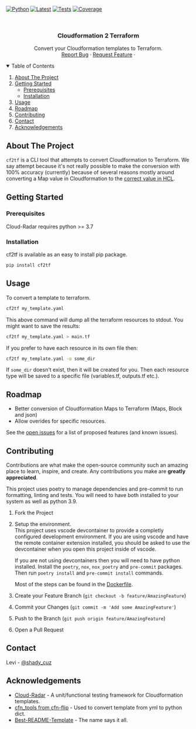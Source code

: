 <!-- PROJECT SHIELDS -->
<!--
*** I'm using markdown "reference style" links for readability.
*** Reference links are enclosed in brackets [ ] instead of parentheses ( ).
*** See the bottom of this document for the declaration of the reference variables
*** for contributors-url, forks-url, etc. This is an optional, concise syntax you may use.
*** https://www.markdownguide.org/basic-syntax/#reference-style-links
-->
[![Python][python-shield]][pypi-url]
[![Latest][version-shield]][pypi-url]
[![Tests][test-shield]][test-url]
[![Coverage][codecov-shield]][codecov-url]
<!-- [![License][license-shield]][license-url] -->
<!-- [![Contributors][contributors-shield]][contributors-url]
[![Forks][forks-shield]][forks-url]
[![Stargazers][stars-shield]][stars-url]
[![Issues][issues-shield]][issues-url] -->

<!-- PROJECT LOGO -->
<br />
<p align="center">
  <!-- <a href="https://github.com/DontShaveTheYak/cf2tf">
    <img src="images/logo.png" alt="Logo" width="80" height="80">
  </a> -->

  <h3 align="center">Cloudformation 2 Terraform</h3>

  <p align="center">
    Convert your Cloudformation templates to Terraform.
    <!-- <br />
    <a href="https://github.com/DontShaveTheYak/cf2tf"><strong>Explore the docs »</strong></a>
    <br /> -->
    <br />
    <!-- <a href="https://github.com/DontShaveTheYak/cf2tf">View Demo</a>
    · -->
    <a href="https://github.com/DontShaveTheYak/cf2tf/issues">Report Bug</a>
    ·
    <a href="https://github.com/DontShaveTheYak/cf2tf/issues">Request Feature</a>
    ·
    <!-- <a href="https://la-tech.co/post/hypermodern-cloudformation/getting-started/">Guide</a> -->
  </p>
</p>



<!-- TABLE OF CONTENTS -->
<details open="open">
  <summary>Table of Contents</summary>
  <ol>
    <li>
      <a href="#about-the-project">About The Project</a>
    </li>
    <li>
      <a href="#getting-started">Getting Started</a>
      <ul>
        <li><a href="#prerequisites">Prerequisites</a></li>
        <li><a href="#installation">Installation</a></li>
      </ul>
    </li>
    <li><a href="#usage">Usage</a></li>
    <li><a href="#roadmap">Roadmap</a></li>
    <li><a href="#contributing">Contributing</a></li>
    <!-- <li><a href="#license">License</a></li> -->
    <li><a href="#contact">Contact</a></li>
    <li><a href="#acknowledgements">Acknowledgements</a></li>
  </ol>
</details>

## About The Project

<!-- [![Product Name Screen Shot][product-screenshot]](https://example.com) -->

`cf2tf` is a CLI tool that attempts to convert Cloudformation to Terraform. We say attempt because it's not really possible to make the conversion with 100% accuracy (currently) because of several reasons mostly around converting a Map value in Cloudformation to the [correct value in HCL](https://github.com/hashicorp/hcl/issues/294#issuecomment-446388342).

## Getting Started

### Prerequisites

Cloud-Radar requires python >= 3.7

### Installation

cf2tf is available as an easy to install pip package.
```sh
pip install cf2tf
```

## Usage

To convert a template to terraform.
```sh
cf2tf my_template.yaml
```

This above command will dump all the terraform resources to stdout. You might want to save the results:
```sh
cf2tf my_template.yaml > main.tf
```

If you prefer to have each resource in its own file then:
```sh
cf2tf my_template.yaml -o some_dir
```
If `some_dir` doesn't exist, then it will be created for you. Then each resource type will be saved to a specific file (variables.tf, outputs.tf etc.).

## Roadmap

- Better conversion of Cloudformation Maps to Terraform (Maps, Block and json)
- Allow overides for specific resources.

See the [open issues](https://github.com/DontShaveTheYak/cf2tf/issues) for a list of proposed features (and known issues).

## Contributing

Contributions are what make the open-source community such an amazing place to learn, inspire, and create. Any contributions you make are **greatly appreciated**.



This project uses poetry to manage dependencies and pre-commit to run formatting, linting and tests. You will need to have both installed to your system as well as python 3.9.

1. Fork the Project
2. Setup the environment.  
   This project uses vscode devcontainer to provide a completly configured development environment. If you are using vscode and have the remote container extension installed, you should be asked to use the devcontainer when you open this project inside of vscode.

   If you are not using devcontainers then you will need to have python installed. Install the `poetry`, `nox`, `nox_poetry` and `pre-commit` packages. Then run `poetry install` and `pre-commit install` commands. 

   Most of the steps can be found in the [Dockerfile](.devcontainer/Dockerfile).
2. Create your Feature Branch (`git checkout -b feature/AmazingFeature`)
3. Commit your Changes (`git commit -m 'Add some AmazingFeature'`)
4. Push to the Branch (`git push origin feature/AmazingFeature`)
5. Open a Pull Request

<!-- ## License

Distributed under the Apache-2.0 License. See [LICENSE.txt](./LICENSE.txt) for more information. -->

## Contact

Levi - [@shady_cuz](https://twitter.com/shady_cuz)

<!-- ACKNOWLEDGEMENTS -->
## Acknowledgements
* [Cloud-Radar](https://github.com/DontShaveTheYak/cloud-radar) - A unit/functional testing framework for Cloudformation templates.
* [cfn_tools from cfn-flip](https://github.com/awslabs/aws-cfn-template-flip) - Used to convert template from yml to python dict.
* [Best-README-Template](https://github.com/othneildrew/Best-README-Template) - The name says it all.

<!-- MARKDOWN LINKS & IMAGES -->
<!-- https://www.markdownguide.org/basic-syntax/#reference-style-links -->
[python-shield]: https://img.shields.io/pypi/pyversions/cf2tf?style=for-the-badge
[version-shield]: https://img.shields.io/pypi/v/cf2tf?label=latest&style=for-the-badge
[pypi-url]: https://pypi.org/project/cf2tf/
[test-shield]: https://img.shields.io/github/workflow/status/DontShaveTheYak/cf2tf/Tests?label=Tests&style=for-the-badge
[test-url]: https://github.com/DontShaveTheYak/cf2tf/actions?query=workflow%3ATests+branch%3Amaster
[codecov-shield]: https://img.shields.io/codecov/c/gh/DontShaveTheYak/cf2tf/master?color=green&style=for-the-badge&token=bfF18q99Fl
[codecov-url]: https://codecov.io/gh/DontShaveTheYak/cf2tf
[contributors-shield]: https://img.shields.io/github/contributors/DontShaveTheYak/cf2tf.svg?style=for-the-badge
[contributors-url]: https://github.com/DontShaveTheYak/cf2tf/graphs/contributors
[forks-shield]: https://img.shields.io/github/forks/DontShaveTheYak/cf2tf.svg?style=for-the-badge
[forks-url]: https://github.com/DontShaveTheYak/cf2tf/network/members
[stars-shield]: https://img.shields.io/github/stars/DontShaveTheYak/cf2tf.svg?style=for-the-badge
[stars-url]: https://github.com/DontShaveTheYak/cf2tf/stargazers
[issues-shield]: https://img.shields.io/github/issues/DontShaveTheYak/cf2tf.svg?style=for-the-badge
[issues-url]: https://github.com/DontShaveTheYak/cf2tf/issues
[license-shield]: https://img.shields.io/github/license/DontShaveTheYak/cf2tf.svg?style=for-the-badge
[license-url]: https://github.com/DontShaveTheYak/cf2tf/blob/master/LICENSE.txt
[product-screenshot]: images/screenshot.png
